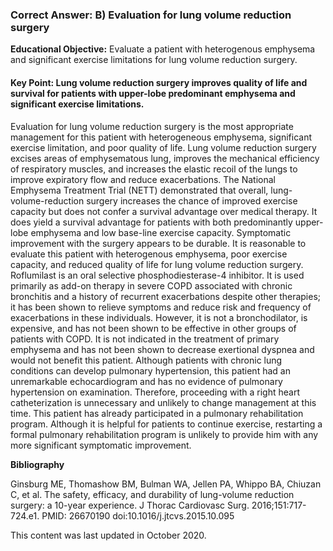 
### Correct Answer: B) Evaluation for lung volume reduction surgery 

**Educational Objective:** Evaluate a patient with heterogenous emphysema and significant exercise limitations for lung volume reduction surgery.

#### **Key Point:** Lung volume reduction surgery improves quality of life and survival for patients with upper-lobe predominant emphysema and significant exercise limitations.

Evaluation for lung volume reduction surgery is the most appropriate management for this patient with heterogeneous emphysema, significant exercise limitation, and poor quality of life. Lung volume reduction surgery excises areas of emphysematous lung, improves the mechanical efficiency of respiratory muscles, and increases the elastic recoil of the lungs to improve expiratory flow and reduce exacerbations. The National Emphysema Treatment Trial (NETT) demonstrated that overall, lung-volume-reduction surgery increases the chance of improved exercise capacity but does not confer a survival advantage over medical therapy. It does yield a survival advantage for patients with both predominantly upper-lobe emphysema and low base-line exercise capacity. Symptomatic improvement with the surgery appears to be durable. It is reasonable to evaluate this patient with heterogenous emphysema, poor exercise capacity, and reduced quality of life for lung volume reduction surgery.
Roflumilast is an oral selective phosphodiesterase-4 inhibitor. It is used primarily as add-on therapy in severe COPD associated with chronic bronchitis and a history of recurrent exacerbations despite other therapies; it has been shown to relieve symptoms and reduce risk and frequency of exacerbations in these individuals. However, it is not a bronchodilator, is expensive, and has not been shown to be effective in other groups of patients with COPD. It is not indicated in the treatment of primary emphysema and has not been shown to decrease exertional dyspnea and would not benefit this patient.
Although patients with chronic lung conditions can develop pulmonary hypertension, this patient had an unremarkable echocardiogram and has no evidence of pulmonary hypertension on examination. Therefore, proceeding with a right heart catheterization is unnecessary and unlikely to change management at this time.
This patient has already participated in a pulmonary rehabilitation program. Although it is helpful for patients to continue exercise, restarting a formal pulmonary rehabilitation program is unlikely to provide him with any more significant symptomatic improvement.

**Bibliography**

Ginsburg ME, Thomashow BM, Bulman WA, Jellen PA, Whippo BA, Chiuzan C, et al. The safety, efficacy, and durability of lung-volume reduction surgery: a 10-year experience. J Thorac Cardiovasc Surg. 2016;151:717-724.e1. PMID: 26670190 doi:10.1016/j.jtcvs.2015.10.095

This content was last updated in October 2020.